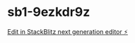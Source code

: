 # sb1-9ezkdr9z

[Edit in StackBlitz next generation editor ⚡️](https://stackblitz.com/~/github.com/rinfosat/sb1-9ezkdr9z)